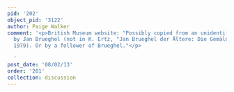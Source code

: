 ```yaml
---
pid: '202'
object_pid: '3122'
author: Paige Walker
comment: '<p>British Museum website: "Possibly copied from an unidentified painting
  by Jan Brueghel (not in K. Ertz, "Jan Brueghel der Ältere: Die Gemälde", Cologne,
  1979). Or by a follower of Brueghel."</p>

  '
post_date: '08/02/13'
order: '201'
collection: discussion
---
```

